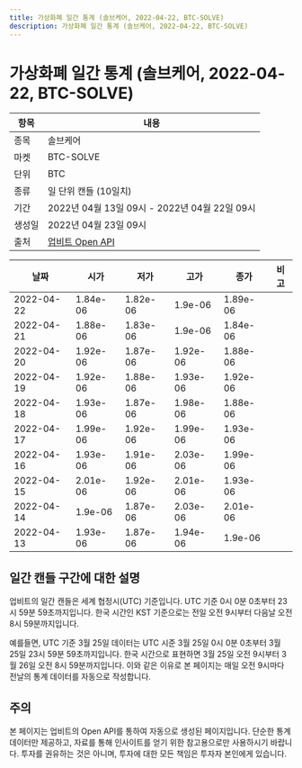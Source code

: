 ```yaml
---
title: 가상화폐 일간 통계 (솔브케어, 2022-04-22, BTC-SOLVE)
description: 가상화폐 일간 통계 (솔브케어, 2022-04-22, BTC-SOLVE)
---
```



가상화폐 일간 통계 (솔브케어, 2022-04-22, BTC-SOLVE)
===

|항목|내용|
|--|--|
|종목|솔브케어|
|마켓|BTC-SOLVE|
|단위|BTC|
|종류|일 단위 캔들 (10일치)|
|기간|2022년 04월 13일 09시 - 2022년 04월 22일 09시|
|생성일|2022년 04월 23일 09시|
|출처|[업비트 Open API](https://docs.upbit.com)|


|날짜|시가|저가|고가|종가|비고|
|--|--|--|--|--|--|
|2022-04-22|1.84e-06|1.82e-06|1.9e-06|1.89e-06|    |
|2022-04-21|1.88e-06|1.83e-06|1.9e-06|1.84e-06|    |
|2022-04-20|1.92e-06|1.87e-06|1.92e-06|1.88e-06|    |
|2022-04-19|1.92e-06|1.88e-06|1.93e-06|1.92e-06|    |
|2022-04-18|1.93e-06|1.87e-06|1.98e-06|1.88e-06|    |
|2022-04-17|1.99e-06|1.92e-06|1.99e-06|1.93e-06|    |
|2022-04-16|1.93e-06|1.91e-06|2.03e-06|1.99e-06|    |
|2022-04-15|2.01e-06|1.92e-06|2.01e-06|1.93e-06|    |
|2022-04-14|1.9e-06|1.87e-06|2.03e-06|2.01e-06|    |
|2022-04-13|1.93e-06|1.87e-06|1.94e-06|1.9e-06|    |


일간 캔들 구간에 대한 설명
---


업비트의 일간 캔들은 세계 협정시(UTC) 기준입니다. 
UTC 기준 0시 0분 0초부터 23시 59분 59초까지입니다. 
한국 시간인 KST 기준으로는 전일 오전 9시부터 다음날 오전 8시 59분까지입니다. 


예를들면, UTC 기준 3월 25일 데이터는 UTC 시준 3월 25일 0시 0분 0초부터 3월 25일 23시 59분 59초까지입니다. 
한국 시간으로 표현하면 3월 25일 오전 9시부터 3월 26일 오전 8시 59분까지입니다. 
이와 같은 이유로 본 페이지는 매일 오전 9시마다 전날의 통계 데이터를 자동으로 작성합니다. 


주의
---


본 페이지는 업비트의 Open API를 통하여 자동으로 생성된 페이지입니다. 
단순한 통계 데이터만 제공하고, 자료를 통해 인사이트를 얻기 위한 참고용으로만 사용하시기 바랍니다. 
투자를 권유하는 것은 아니며, 투자에 대한 모든 책임은 투자자 본인에게 있습니다. 
